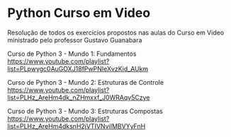 # Python Curso em Video
 Resolução de todos os exercícios propostos nas aulas do Curso em Video ministrado pelo professor Gustavo Guanabara
 
Curso de Python 3 - Mundo 1: Fundamentos          
https://www.youtube.com/playlist?list=PLpwygc0AuGOXJ18fPwPNIeXvzKid_AUkm
 
Curso de Python 3 - Mundo 2: Estruturas de Controle
https://www.youtube.com/playlist?list=PLHz_AreHm4dk_nZHmxxf_J0WRAqy5Czye
 
Curso de Python 3 - Mundo 3: Estruturas Compostas
https://www.youtube.com/playlist?list=PLHz_AreHm4dksnH2jVTIVNviIMBVYyFnH
 
